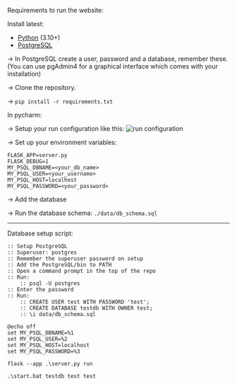Requirements to run the website:

Install latest:
- [Python](https://www.python.org/downloads/) (3.10+)
- [PostgreSQL](https://www.postgresql.org/download/)

-> In PostgreSQL create a user, password and a database, remember these. 
(You can use pgAdmin4 for a graphical interface which comes with your installation)

-> Clone the repository.

-> `pip install -r requirements.txt`

In pycharm:

-> Setup your run configuration like this:
![run configuration](https://i.imgur.com/lqFcYIz.png)

-> Set up your environment variables:
```
FLASK_APP=server.py
FLASK_DEBUG=1
MY_PSQL_DBNAME=<your_db_name>
MY_PSQL_USER=<your_username>
MY_PSQL_HOST=localhost
MY_PSQL_PASSWORD=<your_password>
```

-> Add the database

-> Run the database schema: `./data/db_schema.sql`

-----------

Database setup script:

```
:: Setup PostgreSQL
:: Superuser: postgres
:: Remember the superuser password on setup
:: Add the PostgreSQL/bin to PATH
:: Open a command prompt in the top of the repo
:: Run:
    :: psql -U postgres
:: Enter the password
:: Run:
    :: CREATE USER test WITH PASSWORD 'test';
    :: CREATE DATABASE testdb WITH OWNER test;
    :: \i data/db_schema.sql

@echo off
set MY_PSQL_DBNAME=%1
set MY_PSQL_USER=%2
set MY_PSQL_HOST=localhost
set MY_PSQL_PASSWORD=%3

flask --app .\server.py run
```

```
.\start.bat testdb test test
```
